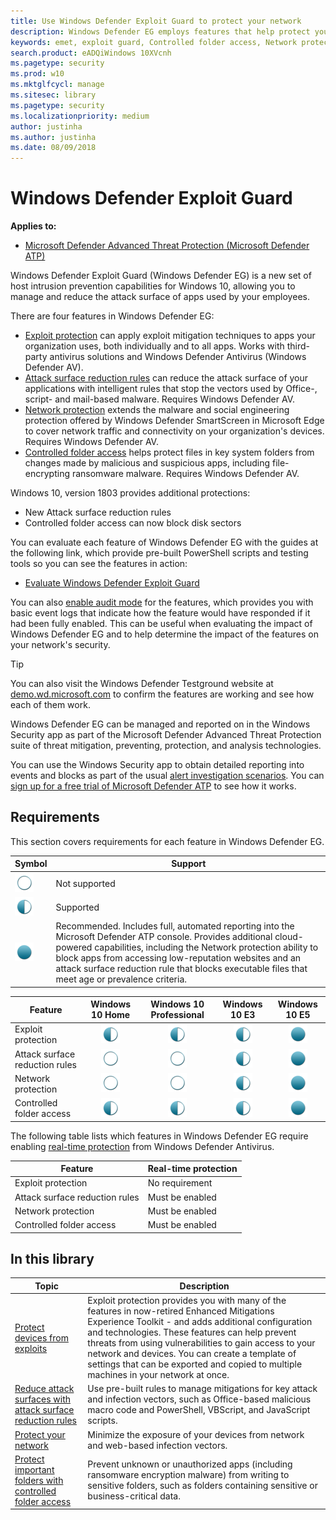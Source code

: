 ```yaml
---
title: Use Windows Defender Exploit Guard to protect your network
description: Windows Defender EG employs features that help protect your network from threats, including helping prevent ransomware encryption and exploit attacks
keywords: emet, exploit guard, Controlled folder access, Network protection, Exploit protection, Attack surface reduction, hips, host intrusion prevention system
search.product: eADQiWindows 10XVcnh
ms.pagetype: security
ms.prod: w10
ms.mktglfcycl: manage
ms.sitesec: library
ms.pagetype: security
ms.localizationpriority: medium
author: justinha
ms.author: justinha
ms.date: 08/09/2018
---
```


# Windows Defender Exploit Guard

**Applies to:**

- [Microsoft Defender Advanced Threat Protection (Microsoft Defender ATP)](https://go.microsoft.com/fwlink/p/?linkid=2069559)

Windows Defender Exploit Guard (Windows Defender EG) is a new set of host intrusion prevention capabilities for Windows 10, allowing you to manage and reduce the attack surface of apps used by your employees.

There are four features in Windows Defender EG:

- [Exploit protection](exploit-protection-exploit-guard.md) can apply exploit mitigation techniques to apps your organization uses, both individually and to all apps. Works with third-party antivirus solutions and Windows Defender Antivirus (Windows Defender AV).
- [Attack surface reduction rules](attack-surface-reduction-exploit-guard.md) can reduce the attack surface of your applications with intelligent rules that stop the vectors used by Office-,  script- and mail-based malware. Requires Windows Defender AV. 
- [Network protection](network-protection-exploit-guard.md) extends the malware and social engineering protection offered by Windows Defender SmartScreen in Microsoft Edge to cover network traffic and connectivity on your organization's devices. Requires Windows Defender AV.
- [Controlled folder access](controlled-folders-exploit-guard.md) helps protect files in key system folders from changes made by malicious and suspicious apps, including file-encrypting ransomware malware. Requires Windows Defender AV.

Windows 10, version 1803 provides additional protections:

- New Attack surface reduction rules
- Controlled folder access can now block disk sectors

You can evaluate each feature of Windows Defender EG with the guides at the following link, which provide pre-built PowerShell scripts and testing tools so you can see the features in action:
- [Evaluate Windows Defender Exploit Guard](evaluate-windows-defender-exploit-guard.md)


You can also [enable audit mode](audit-windows-defender-exploit-guard.md) for the features, which provides you with basic event logs that indicate how the feature would have responded if it had been fully enabled. This can be useful when evaluating the impact of Windows Defender EG and to help determine the impact of the features on your network's security.

>[!TIP]
>You can also visit the Windows Defender Testground website at [demo.wd.microsoft.com](https://demo.wd.microsoft.com?ocid=cx-wddocs-testground) to confirm the features are working and see how each of them work.

Windows Defender EG can be managed and reported on in the Windows Security app as part of the Microsoft Defender Advanced Threat Protection suite of threat mitigation, preventing, protection, and analysis technologies.

You can use the Windows Security app to obtain detailed reporting into events and blocks as part of the usual [alert investigation scenarios](../microsoft-defender-atp/investigate-alerts.md). You can [sign up for a free trial of Microsoft Defender ATP](https://www.microsoft.com/en-us/WindowsForBusiness/windows-atp?ocid=cx-docs-msa4053440) to see how it works.

## Requirements

This section covers requirements for each feature in Windows Defender EG. 

| Symbol | Support |
|--------|---------|
| ![not supported](./images/ball_empty.png) | Not supported |
| ![supported](./images/ball_50.png) | Supported |
| ![supported, full reporting](./images/ball_full.png) | Recommended. Includes full, automated reporting into the Microsoft Defender ATP console. Provides additional cloud-powered capabilities, including the Network protection ability to block apps from accessing low-reputation websites and an attack surface reduction rule that blocks executable files that meet age or prevalence criteria.|

| Feature | Windows 10 Home | Windows 10 Professional | Windows 10 E3 | Windows 10 E5 |
| ----------------- | :------------------------------------: | :---------------------------: | :-------------------------: | :--------------------------------------: |
| Exploit protection | ![supported](./images/ball_50.png) | ![supported](./images/ball_50.png) | ![supported, enhanced](./images/ball_50.png) | ![supported, full reporting](./images/ball_full.png) |
| Attack surface reduction rules | ![not supported](./images/ball_empty.png) | ![not supported](./images/ball_empty.png) | ![supported, limited reporting](./images/ball_50.png) | ![supported, full reporting](./images/ball_full.png) |
| Network protection | ![not supported](./images/ball_empty.png) | ![not supported](./images/ball_empty.png) | ![supported, limited reporting](./images/ball_50.png) | ![supported, full reporting](./images/ball_full.png) |
| Controlled folder access | ![supported, limited reporting](./images/ball_50.png) | ![supported, limited reporting](./images/ball_50.png) | ![supported, limited reporting](./images/ball_50.png) | ![supported, full reporting](./images/ball_full.png) |

The following table lists which features in Windows Defender EG require enabling [real-time protection](../windows-defender-antivirus/configure-real-time-protection-windows-defender-antivirus.md) from Windows Defender Antivirus. 

| Feature | Real-time protection |
|-----------------| ------------------------------------ |
| Exploit protection | No requirement |
| Attack surface reduction rules | Must be enabled |
| Network protection | Must be enabled |
| Controlled folder access | Must be enabled |

 ## In this library

Topic | Description 
---|---
[Protect devices from exploits](exploit-protection-exploit-guard.md) | Exploit protection provides you with many of the features in now-retired Enhanced Mitigations Experience Toolkit - and adds additional configuration and technologies. These features can help prevent  threats from using vulnerabilities to gain access to your network and devices. You can create a template of settings that can be exported and copied to multiple machines in your network at once. 
[Reduce attack surfaces with attack surface reduction rules](attack-surface-reduction-exploit-guard.md) | Use pre-built rules to manage mitigations for key attack and infection vectors, such as Office-based malicious macro code and PowerShell, VBScript, and JavaScript scripts.   
[Protect your network](network-protection-exploit-guard.md) | Minimize the exposure of your devices from network and web-based infection vectors.
[Protect important folders with controlled folder access](controlled-folders-exploit-guard.md) | Prevent unknown or unauthorized apps (including ransomware encryption malware) from writing to sensitive folders, such as folders containing sensitive or business-critical data. 


